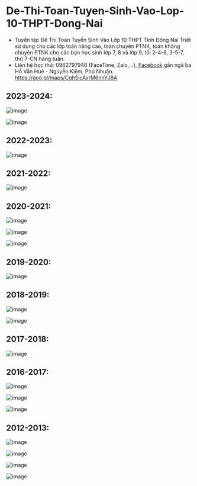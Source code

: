 # De-Thi-Toan-Tuyen-Sinh-Vao-Lop-10-THPT-Dong-Nai
* Tuyển tập Đề Thi Toán Tuyển Sinh Vào Lớp 10 THPT Tỉnh Đồng Nai Triết sử dụng cho các lớp toán nâng cao, toán chuyên PTNK, toán không chuyên PTNK cho các bạn học sinh lớp 7, 8 và lớp 9, tối 2-4-6, 3-5-7, thứ 7-CN hàng tuần.
* Liên hệ học thử: 0962797946 (FaceTime, Zalo,...), [Facebook](https://www.facebook.com/trietptm) gần ngã ba Hồ Văn Huê - Nguyễn Kiệm, Phú Nhuận.
https://goo.gl/maps/CghSicAvrM6nnYJ8A

## 2023-2024:
![image](https://github.com/trietptm/De-Thi-Toan-Tuyen-Sinh-Vao-Lop-10-THPT-Dong-Nai/assets/526959/967715c5-4131-4d12-8a8c-cdcfb4d84a13)

![image](https://github.com/trietptm/De-Thi-Toan-Tuyen-Sinh-Vao-Lop-10-THPT-Dong-Nai/assets/526959/0212115b-94e4-4cb1-9423-5d0f13b1313f)

## 2022-2023:
![image](https://github.com/trietptm/De-Thi-Toan-Tuyen-Sinh-Vao-Lop-10-THPT-Dong-Nai/assets/526959/0de1d4a3-6df0-48e5-85b1-198b22fa901b)

## 2021-2022:
![image](https://github.com/trietptm/De-Thi-Toan-Tuyen-Sinh-Vao-Lop-10-THPT-Dong-Nai/assets/526959/5923ac3f-09d6-48c8-b7f9-cfb9f7064515)

## 2020-2021:
![image](https://github.com/trietptm/De-Thi-Toan-Tuyen-Sinh-Vao-Lop-10-THPT-Dong-Nai/assets/526959/e93e84aa-b5ee-400d-b306-c805be1daf70)

![image](https://github.com/trietptm/De-Thi-Toan-Tuyen-Sinh-Vao-Lop-10-THPT-Dong-Nai/assets/526959/03c13faa-9a80-452b-a13b-4fd555defc62)

![image](https://github.com/trietptm/De-Thi-Toan-Tuyen-Sinh-Vao-Lop-10-THPT-Dong-Nai/assets/526959/bd08ad6c-c74f-4f05-8654-4356c7996503)

## 2019-2020:
![image](https://github.com/trietptm/De-Thi-Toan-Tuyen-Sinh-Vao-Lop-10-THPT-Dong-Nai/assets/526959/018fc6ba-3801-41b4-a23e-0ac804e56165)

## 2018-2019:
![image](https://github.com/trietptm/De-Thi-Toan-Tuyen-Sinh-Vao-Lop-10-THPT-Dong-Nai/assets/526959/123cc46d-dde4-44f1-a940-1faa6264fb4d)

![image](https://github.com/trietptm/De-Thi-Toan-Tuyen-Sinh-Vao-Lop-10-THPT-Dong-Nai/assets/526959/39d4d10f-a5af-4433-8467-d9dda4be202e)

## 2017-2018:
![image](https://github.com/trietptm/De-Thi-Toan-Tuyen-Sinh-Vao-Lop-10-THPT-Dong-Nai/assets/526959/da18a239-419b-4acd-8f48-875c460557b0)

## 2016-2017:
![image](https://github.com/trietptm/De-Thi-Toan-Tuyen-Sinh-Vao-Lop-10-THPT-Dong-Nai/assets/526959/53e98602-2694-4ea3-9df2-120bfd4deaa2)

![image](https://github.com/trietptm/De-Thi-Toan-Tuyen-Sinh-Vao-Lop-10-THPT-Dong-Nai/assets/526959/c65f7bbd-9c38-4c38-a239-ec82d4a4d473)

![image](https://github.com/trietptm/De-Thi-Toan-Tuyen-Sinh-Vao-Lop-10-THPT-Dong-Nai/assets/526959/022aa3cb-cbb0-4362-849a-b82107cc3787)

## 2012-2013:
![image](https://github.com/trietptm/De-Thi-Toan-Tuyen-Sinh-Vao-Lop-10-THPT-Dong-Nai/assets/526959/f972a8be-3477-46f8-8a7a-60e6c3f76999)

![image](https://github.com/trietptm/De-Thi-Toan-Tuyen-Sinh-Vao-Lop-10-THPT-Dong-Nai/assets/526959/caa5c7a7-8560-483c-a4ac-269348ea552c)

![image](https://github.com/trietptm/De-Thi-Toan-Tuyen-Sinh-Vao-Lop-10-THPT-Dong-Nai/assets/526959/f5681016-6a19-45b1-a22f-3fd376c80171)

![image](https://github.com/trietptm/De-Thi-Toan-Tuyen-Sinh-Vao-Lop-10-THPT-Dong-Nai/assets/526959/3531226d-97e8-4f4c-86d3-dee7c91ceeb8)
